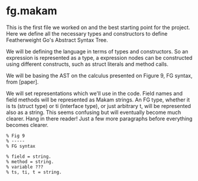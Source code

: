 

# fg.makam

This is the first file we worked on and the best starting point for the project. Here we define all the necessary types and constructors to define Featherweight Go's Abstract Syntax Tree.

We will be defining the language in terms of types and constructors. So an expression is represented as a type, a expression nodes can be constructed using different constructs, such as struct literals and method calls.

We will be basing the AST on the calculus presented on Figure 9, FG syntax, from [paper].

We will set representations which we'll use in the code. Field names and field methods will be represented as Makam strings. An FG type, whether it is ts (struct type) or ti (interface type), or just arbitrary t, will be represented also as a string. This seems confusing but will eventually become much clearer. Hang in there reader! Just a few more paragraphs before everything becomes clearer.

```
% Fig 9
% -----
% FG syntax

% field = string.
% method = string.
% variable ???
% ts, ti, t = string.
```

